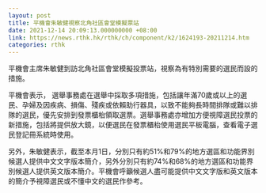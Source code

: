 ```yaml
---
layout: post
title: 平機會朱敏健視察北角社區會堂模擬票站
date: 2021-12-14 20:09:13.000000000 +08:00
link: https://news.rthk.hk/rthk/ch/component/k2/1624193-20211214.htm
categories: rthk
---
```


平機會主席朱敏健到訪北角社區會堂模擬投票站，視察為有特別需要的選民而設的措施。

平機會表示， 選舉事務處在選舉中採取多項措施，包括讓年滿70歲或以上的選民、孕婦及因疾病、損傷、殘疾或依賴助行器具，以致不能夠長時間排隊或難以排隊的選民，優先安排到發票櫃枱領取選票。選舉事務處亦增加方便視障選民投票的新措施，包括將提供放大鏡，以便選民在發票櫃枱使用選民平板電腦，查看電子選民登記冊系統時使用。

另外，朱敏健表示，截至本月1日，分別只有約51%和79%的地方選區和功能界別候選人提供中文文字版本簡介，另外分別只有約74%和68%的地方選區和功能界別候選人提供英文版本簡介。平機會呼籲候選人盡可能提供中文文字版和英文版本的簡介予視障選民或不懂中文的選民作參考。
